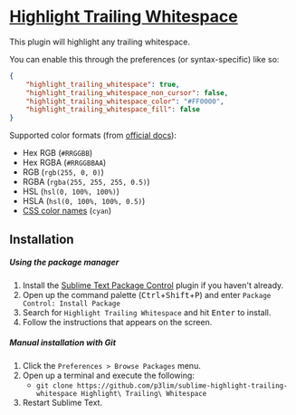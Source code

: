 # [Highlight Trailing Whitespace](//packagecontrol.io/packages/Highlight%20Trailing%20Whitespace)

This plugin will highlight any trailing whitespace.

You can enable this through the preferences (or syntax-specific) like so:
```json
{
	"highlight_trailing_whitespace": true,
	"highlight_trailing_whitespace_non_cursor": false,
	"highlight_trailing_whitespace_color": "#FF0000",
	"highlight_trailing_whitespace_fill": false
}
```

Supported color formats (from [official docs](https://www.sublimetext.com/docs/3/color_schemes.html#colors)):
- Hex RGB (`#RRGGBB`)
- Hex RGBA (`#RRGGBBAA`)
- RGB (`rgb(255, 0, 0)`)
- RGBA (`rgba(255, 255, 255, 0.5)`)
- HSL (`hsl(0, 100%, 100%)`)
- HSLA (`hsl(0, 100%, 100%, 0.5)`)
- [CSS color names](https://www.sublimetext.com/docs/3/color_schemes.html#css_colors) (`cyan`)

## Installation

##### Using the package manager

1. Install the [Sublime Text Package Control](//packagecontrol.io/installation) plugin if you haven't already.
2. Open up the command palette (<kbd>Ctrl</kbd>+<kbd>Shift</kbd>+<kbd>P</kbd>) and enter `Package Control: Install Package`
3. Search for `Highlight Trailing Whitespace` and hit <kbd>Enter</kbd> to install.
4. Follow the instructions that appears on the screen.

##### Manual installation with Git

1. Click the `Preferences > Browse Packages` menu.
2. Open up a terminal and execute the following:
    - `git clone https://github.com/p3lim/sublime-highlight-trailing-whitespace Highlight\ Trailing\ Whitespace`
3. Restart Sublime Text.
